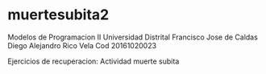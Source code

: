 # muertesubita2

Modelos de Programacion II
Universidad Distrital Francisco Jose de Caldas
Diego Alejandro Rico Vela Cod 20161020023

Ejercicios de recuperacion: Actividad muerte subita
